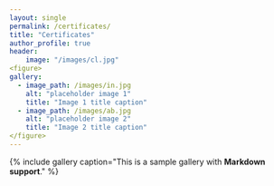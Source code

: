 ```yaml
---
layout: single
permalink: /certificates/
title: "Certificates"
author_profile: true
header: 
    image: "/images/cl.jpg"
<figure>
gallery:
  - image_path: /images/in.jpg
    alt: "placeholder image 1"
    title: "Image 1 title caption"
  - image_path: /images/ab.jpg
    alt: "placeholder image 2"
    title: "Image 2 title caption"
</figure>
---
```

{% include gallery caption="This is a sample gallery with **Markdown support**." %}